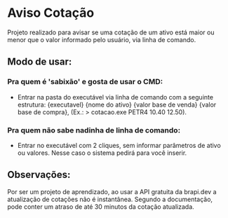 # Aviso Cotação
Projeto realizado para avisar se uma cotação de um ativo está maior ou menor que o valor informado pelo usuário, via linha de comando.

## Modo de usar:
### Pra quem é 'sabixão' e gosta de usar o CMD:
- Entrar na pasta do executável via linha de comando com a seguinte estrutura: {executavel} {nome do ativo} {valor base de venda} {valor base de compra}, (Ex.: > cotacao.exe PETR4 10.40 12.50).
  
### Pra quem não sabe nadinha de linha de comando:
- Entrar no executável com 2 cliques, sem informar parâmetros de ativo ou valores. Nesse caso o sistema pedirá para você inserir.

## Observações:
Por ser um projeto de aprendizado, ao usar a API gratuita da brapi.dev a atualização de cotações não é instantânea. Segundo a documentação, pode conter um atraso de até 30 minutos da cotação atualizada.
